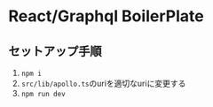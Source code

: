 # React/Graphql BoilerPlate
## セットアップ手順
1. `npm i`
2. `src/lib/apollo.ts`のuriを適切なuriに変更する
3. `npm run dev`

